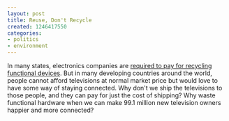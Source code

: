 ```yaml
---
layout: post
title: Reuse, Don't Recycle
created: 1246417550
categories:
- politics
- environment
---
```

In many states, electronics companies are [required to pay for recycling functional devices](http://www.nytimes.com/2009/06/30/science/earth/30ewaste.html). But in many developing countries around the world, people cannot afford televisions at normal market price but would love to have some way of staying connected. Why don't we ship the televisions to those people, and they can pay for just the cost of shipping? Why waste functional hardware when we can make 99.1 million new television owners happier and more connected?
